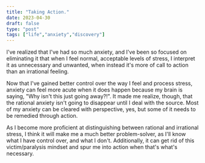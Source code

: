 ```yaml
---
title: "Taking Action."
date: 2023-04-30
draft: false
type: "post"
tags: ["life","anxiety","discovery"]
---
```


I've realized that I've had so much anxiety, and I've been so focused on eliminating it that when I feel normal, acceptable levels of stress, I interpret it as unnecessary and unwanted, when instead it's more of call to action than an irrational feeling.

Now that I've gained better control over the way I feel and process stress, anxiety can feel more acute when it does happen because my brain is saying, "Why isn't this just going away?!". It made me realize, though, that the rational anxiety isn't going to disappear until I deal with the source. Most of my anxiety can be cleared with perspective, yes, but some of it needs to be remedied through action.

As I become more proficient at distinguishing between rational and irrational stress, I think it will make me a much better problem-solver, as I'll know what I have control over, and what I don't. Additionally, it can get rid of this victim/paralysis mindset and spur me into action when that's what's necessary.
